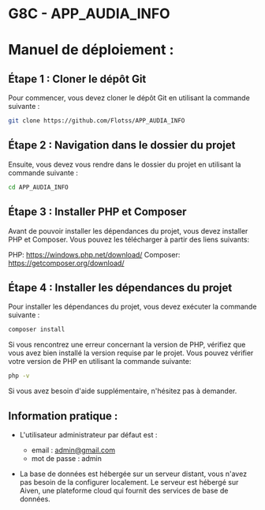 # G8C - APP_AUDIA_INFO

# Manuel de déploiement :

## Étape 1 : Cloner le dépôt Git

Pour commencer, vous devez cloner le dépôt Git en utilisant la commande suivante :

```bash
git clone https://github.com/Flotss/APP_AUDIA_INFO
```

## Étape 2 : Navigation dans le dossier du projet

Ensuite, vous devez vous rendre dans le dossier du projet en utilisant la commande suivante :

```bash
cd APP_AUDIA_INFO
```

## Étape 3 : Installer PHP et Composer

Avant de pouvoir installer les dépendances du projet, vous devez installer PHP et Composer.
Vous pouvez les télécharger à partir des liens suivants:

PHP: https://windows.php.net/download/
Composer: https://getcomposer.org/download/

## Étape 4 : Installer les dépendances du projet

Pour installer les dépendances du projet, vous devez exécuter la commande suivante :

```bash
composer install
```

Si vous rencontrez une erreur concernant la version de PHP, vérifiez que vous avez bien installé la version requise par le projet. Vous pouvez vérifier votre version de PHP en utilisant la commande suivante:

```bash
php -v
```

Si vous avez besoin d'aide supplémentaire, n'hésitez pas à demander.

## Information pratique :

- L'utilisateur administrateur par défaut est :

  - email : admin@gmail.com
  - mot de passe : admin

- La base de données est hébergée sur un serveur distant, vous n'avez pas besoin de la configurer localement. Le serveur est hébergé sur Aiven, une plateforme cloud qui fournit des services de base de données.
